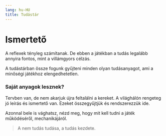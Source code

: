 ```yaml
---
lang: hu-HU
title: Tudástár
---
```


# Ismertető

A reflexek tényleg számítanak. De ebben a játékban a tudás legalább annyira fontos, mint a villámgyors célzás.

A tudástárban össze fogunk gyűjteni minden olyan tudásanyagot, ami a minőségi játékhoz elengedhetetlen.

### Saját anyagok lesznek?
Tervben van, de nem akarjuk újra feltalálni a kereket. A világhálón rengeteg jó leírás és ismertető van. Ezeket összegyűjtjük és rendszerezzük ide.

Azonnal bele is vághatsz, nézd meg, hogy mit kell tudni a játék működéséről, mechanikájáról.

>A nem tudás tudása, a tudás kezdete.